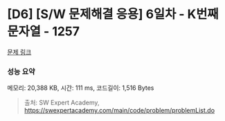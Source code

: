 # [D6] [S/W 문제해결 응용] 6일차 - K번째 문자열 - 1257 

[문제 링크](https://swexpertacademy.com/main/code/problem/problemDetail.do?contestProbId=AV18KWf6ItECFAZN) 

### 성능 요약

메모리: 20,388 KB, 시간: 111 ms, 코드길이: 1,516 Bytes



> 출처: SW Expert Academy, https://swexpertacademy.com/main/code/problem/problemList.do